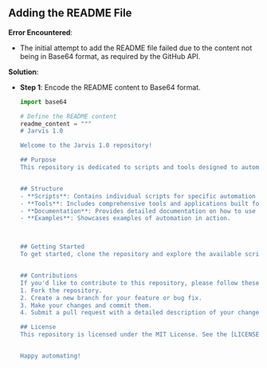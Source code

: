 
## Adding the README File

**Error Encountered**:
- The initial attempt to add the README file failed due to the content not being in Base64 format, as required by the GitHub API.

**Solution**:
- **Step 1**: Encode the README content to Base64 format.
  ```python
  import base64

  # Define the README content
  readme_content = """
  # Jarvis 1.0

  Welcome to the Jarvis 1.0 repository!

  ## Purpose
  This repository is dedicated to scripts and tools designed to automate repetitive tasks and enhance productivity. It serves as a central hub for various automation projects aimed at streamling workflows and saving time.


  ## Structure
  - **Scripts**: Contains individual scripts for specific automation tasks.
  - **Tools**: Includes comprehensive tools and applications built for automation.
  - **Documentation**: Provides detailed documentation on how to use and contribute to the repository.
  - **Examples**: Showcases examples of automation in action.



  ## Getting Started
  To get started, clone the repository and explore the available scripts and tools. Contributions are welcome! Feel free to submit pull requests or report issues.


  ## Contributions
  If you'd like to contribute to this repository, please follow these steps:
  1. Fork the repository.
  2. Create a new branch for your feature or bug fix.
  3. Make your changes and commit them.
  4. Submit a pull request with a detailed description of your changes.

  ## License
  This repository is licensed under the MIT License. See the [LICENSE](LICENSE) file for more information.


  Happy automating!
